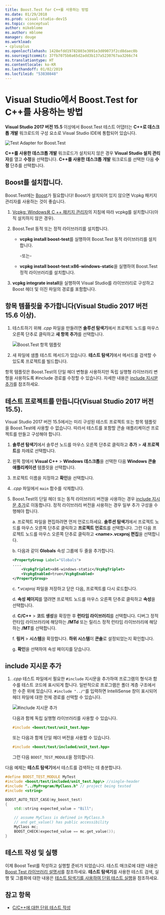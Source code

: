 ```yaml
---
title: Boost.Test for C++를 사용하는 방법
ms.date: 01/29/2018
ms.prod: visual-studio-dev15
ms.topic: conceptual
author: mikeblome
ms.author: mblome
manager: douge
ms.workload:
- cplusplus
ms.openlocfilehash: 1428efdd19782803e3091e3d09073f2cd8daec0b
ms.sourcegitcommit: 37fb7075b0a65d2add3b137a5230767aa3266c74
ms.translationtype: HT
ms.contentlocale: ko-KR
ms.lasthandoff: 01/02/2019
ms.locfileid: "53830848"
---
```

# <a name="how-to-use-boosttest-for-c-in-visual-studio"></a>Visual Studio에서 Boost.Test for C++를 사용하는 방법

**Visual Studio 2017 버전 15.5** 이상에서 Boost.Test 테스트 어댑터는 **C++로 데스크톱 개발** 워크로드의 구성 요소로 Visual Studio IDE에 통합되어 있습니다.

![Test Adapter for Boost.Test](media/cpp-boost-component.png)

**C++를 사용한 데스크톱 개발** 워크로드가 설치되지 않은 경우 **Visual Studio 설치 관리자**를 열고 **수정**을 선택합니다. **C++를 사용한 데스크톱 개발** 워크로드를 선택한 다음 **수정** 단추를 선택합니다.

## <a name="install-boost"></a>Boost를 설치합니다.

Boost.Test에는 [Boost](http://www.boost.org/)가 필요합니다! Boost가 설치되어 있지 않으면 Vcpkg 패키지 관리자를 사용하는 것이 좋습니다.

1. [Vcpkg: Windows용 C ++ 패키지 관리자](/cpp/vcpkg)의 지침에 따라 vcpkg를 설치합니다(아직 설치하지 않은 경우).

1. Boost.Test 동적 또는 정적 라이브러리를 설치합니다.

    - **vcpkg install boost-test**를 실행하여 Boost.Test 동적 라이브러리를 설치합니다.

       -또는-

    - **vcpkg install boost-test:x86-windows-static**을 실행하여 Boost.Test 정적 라이브러리를 설치합니다.

1. **vcpkg integrate install**을 실행하여 Visual Studio를 라이브러리로 구성하고 Boost 헤더 및 이진 파일의 경로를 포함합니다.

## <a name="add-the-item-template-visual-studio-2017-version-156-and-later"></a>항목 템플릿을 추가합니다(Visual Studio 2017 버전 15.6 이상).

1. 테스트하기 위해 *.cpp* 파일을 만들려면 **솔루션 탐색기**에서 프로젝트 노드를 마우스 오른쪽 단추로 클릭하고 **새 항목 추가**를 선택합니다.

   ![Boost.Test 항목 템플릿](media/boost_test_item_template.png)

1. 새 파일에 샘플 테스트 메서드가 있습니다. **테스트 탐색기**에서 메서드를 검색할 수 있도록 프로젝트를 빌드합니다.

항목 템플릿은 Boost.Test의 단일 헤더 변형을 사용하지만 독립 실행형 라이브러리 변형을 사용하도록 #include 경로를 수정할 수 있습니다. 자세한 내용은 [include 지시문 추가](#add-include-directives)를 참조하세요.

## <a name="create-a-test-project-visual-studio-2017-version-155"></a>테스트 프로젝트를 만듭니다(Visual Studio 2017 버전 15.5).

Visual Studio 2017 버전 15.5에서는 미리 구성된 테스트 프로젝트 또는 항목 템플릿을 Boost.Test에 사용할 수 없습니다. 따라서 테스트를 포함할 콘솔 애플리케이션 프로젝트를 만들고 구성해야 합니다.

1. **솔루션 탐색기**에서 솔루션 노드를 마우스 오른쪽 단추로 클릭하고 **추가** > **새 프로젝트**를 차례로 선택합니다.

1. 왼쪽 창에서 **Visual C++** > **Windows 데스크톱**을 선택한 다음 **Windows 콘솔 애플리케이션** 템플릿을 선택합니다.

1. 프로젝트 이름을 지정하고 **확인**을 선택합니다.

1. *.cpp* 파일에서 `main` 함수를 삭제합니다.

1. Boost.Test의 단일 헤더 또는 동적 라이브러리 버전을 사용하는 경우 [include 지시문 추가](#add-include-directives)로 이동합니다. 정적 라이브러리 버전을 사용하는 경우 일부 추가 구성을 수행해야 합니다.

   a. 프로젝트 파일을 편집하려면 먼저 언로드하세요. **솔루션 탐색기**에서 프로젝트 노드를 마우스 오른쪽 단추로 클릭하고 **프로젝트 언로드**를 선택합니다. 그런 다음 프로젝트 노드를 마우스 오른쪽 단추로 클릭하고 **<name\>.vcxproj 편집**을 선택합니다.

   b. 다음과 같이 **Globals** 속성 그룹에 두 줄을 추가합니다.

    ```xml
    <PropertyGroup Label="Globals">
    ....
        <VcpkgTriplet>x86-windows-static</VcpkgTriplet>
        <VcpkgEnabled>true</VcpkgEnabled>
    </PropertyGroup>
    ```
   c. *\*.vcxproj* 파일을 저장하고 닫은 다음, 프로젝트를 다시 로드합니다.

   d. **속성 페이지**를 열려면 프로젝트 노드를 마우스 오른쪽 단추로 클릭하고 **속성**을 선택합니다.

   d. **C/C++** > **코드 생성**을 확장한 후 **런타임 라이브러리**를 선택합니다. 디버그 정적 런타임 라이브러리에 해당하는 **/MTd** 또는 릴리스 정적 런타임 라이브러리에 해당하는 **/MT**를 선택합니다.

   f. **링커** > **시스템**을 확장합니다. **하위 시스템**이 **콘솔**로 설정되었는지 확인합니다.

   g. **확인**을 선택하여 속성 페이지를 닫습니다.

## <a name="add-include-directives"></a>include 지시문 추가

1. *.cpp* 테스트 파일에서 필요한 `#include` 지시문을 추가하여 프로그램의 형식과 함수를 테스트 코드에 표시되게 합니다. 일반적으로 프로그램은 폴더 계층 구조에서 한 수준 위에 있습니다. `#include "../"`를 입력하면 IntelliSense 창이 표시되어 헤더 파일에 대한 전체 경로를 선택할 수 있습니다.

   ![#include 지시문 추가](media/cpp-gtest-includes.png)

   다음과 함께 독립 실행형 라이브러리를 사용할 수 있습니다.

   ```cpp
   #include <boost/test/unit_test.hpp>
   ```

   또는 다음과 함께 단일 헤더 버전을 사용할 수 있습니다.

   ```cpp
   #include <boost/test/included/unit_test.hpp>
   ```

   그런 다음 `BOOST_TEST_MODULE`을 정의합니다.

다음 예제는 **테스트 탐색기**에서 테스트를 검색하는 데 충분합니다.

```cpp
#define BOOST_TEST_MODULE MyTest
#include <boost/test/included/unit_test.hpp\> //single-header
#include "../MyProgram/MyClass.h" // project being tested
#include <string>

BOOST_AUTO_TEST_CASE(my_boost_test)
{
    std::string expected_value = "Bill";

    // assume MyClass is defined in MyClass.h
    // and get_value() has public accessibility
    MyClass mc;
    BOOST_CHECK(expected_value == mc.get_value());
}
```

## <a name="write-and-run-tests"></a>테스트 작성 및 실행

이제 Boost Test를 작성하고 실행할 준비가 되었습니다. 테스트 매크로에 대한 내용은 [Boost Test 라이브러리 설명서](http://www.boost.org/doc/libs/release/libs/test/doc/html/index.html)를 참조하세요. **테스트 탐색기**를 사용한 테스트 검색, 실행 및 그룹화에 대한 내용은 [테스트 탐색기를 사용하여 단위 테스트 실행](run-unit-tests-with-test-explorer.md)을 참조하세요.

## <a name="see-also"></a>참고 항목

- [C/C++에 대한 단위 테스트 작성](writing-unit-tests-for-c-cpp.md)
